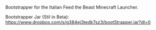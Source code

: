 Bootstrapper for the Italian Feed the Beast Minecraft Launcher.

Bootstrapper Jar (Stil in Beta): https://www.dropbox.com/s/g384ej3tedk7sz3/bootStrapper.jar?dl=0